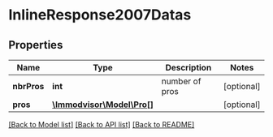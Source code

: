 # InlineResponse2007Datas

## Properties
Name | Type | Description | Notes
------------ | ------------- | ------------- | -------------
**nbrPros** | **int** | number of pros | [optional] 
**pros** | [**\Immodvisor\Model\Pro[]**](Pro.md) |  | [optional] 

[[Back to Model list]](../../README.md#documentation-for-models) [[Back to API list]](../../README.md#documentation-for-api-endpoints) [[Back to README]](../../README.md)

